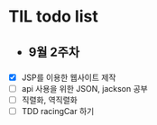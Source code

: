 # TIL todo list

## <ul><li>9월 2주차</li></ul>
  - [x] JSP를 이용한 웹사이트 제작
  - [ ] api 사용을 위한 JSON, jackson 공부
  - [ ] 직렬화, 역직렬화 
  - [ ] TDD racingCar 하기
